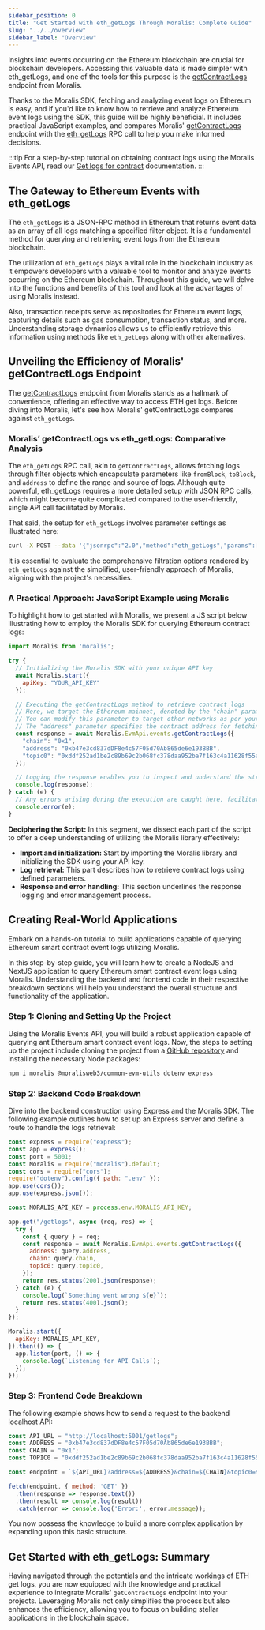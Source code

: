 ```yaml
---
sidebar_position: 0
title: "Get Started with eth_getLogs Through Moralis: Complete Guide"
slug: "../../overview"
sidebar_label: "Overview"
---
```


Insights into events occurring on the Ethereum blockchain are crucial for blockchain developers. Accessing this valuable data is made simpler with eth_getLogs, and one of the tools for this purpose is the [getContractLogs](/web3-data-api/evm/reference/get-contract-logs) endpoint from Moralis.

Thanks to the Moralis SDK, fetching and analyzing event logs on Ethereum is easy, and if you'd like to know how to retrieve and analyze Ethereum event logs using the SDK, this guide will be highly beneficial. It includes practical JavaScript examples, and compares Moralis' [getContractLogs](/web3-data-api/evm/reference/get-contract-logs) endpoint with the [eth_getLogs](https://ethereum.org/en/developers/docs/apis/json-rpc/#eth_getlogs) RPC call to help you make informed decisions.

:::tip
For a step-by-step tutorial on obtaining contract logs using the Moralis Events API, read our [Get logs for contract](/web3-data-api/evm/how-to-get-the-logs-for-a-contract) documentation.
:::

## The Gateway to Ethereum Events with eth_getLogs

The `eth_getLogs` is a JSON-RPC method in Ethereum that returns event data as an array of all logs matching a specified filter object. It is a fundamental method for querying and retrieving event logs from the Ethereum blockchain.

The utilization of `eth_getLogs` plays a vital role in the blockchain industry as it empowers developers with a valuable tool to monitor and analyze events occurring on the Ethereum blockchain. Throughout this guide, we will delve into the functions and benefits of this tool and look at the advantages of using Moralis instead.

Also, transaction receipts serve as repositories for Ethereum event logs, capturing details such as gas consumption, transaction status, and more. Understanding storage dynamics allows us to efficiently retrieve this information using methods like `eth_getLogs` along with other alternatives.

## Unveiling the Efficiency of Moralis' getContractLogs Endpoint

The [getContractLogs](/web3-data-api/evm/reference/get-contract-logs) endpoint from Moralis stands as a hallmark of convenience, offering an effective way to access ETH get logs. Before diving into Moralis, let's see how Moralis' getContractLogs compares against `eth_getLogs`.

### Moralis’ getContractLogs vs eth_getLogs: Comparative Analysis

The `eth_getLogs` RPC call, akin to `getContractLogs`, allows fetching logs through filter objects which encapsulate parameters like `fromBlock`, `toBlock`, and `address` to define the range and source of logs. Although quite powerful, eth_getLogs requires a more detailed setup with JSON RPC calls, which might become quite complicated compared to the user-friendly, single API call facilitated by Moralis.

That said, the setup for `eth_getLogs` involves parameter settings as illustrated here:

```bash
curl -X POST --data '{"jsonrpc":"2.0","method":"eth_getLogs","params":[{"topics":["0x000000000000000000000000a94f5374fce5edbc8e2a8697c15331677e6ebf0b"]}],"id":74}'
```

It is essential to evaluate the comprehensive filtration options rendered by `eth_getLogs` against the simplified, user-friendly approach of Moralis, aligning with the project's necessities.

### A Practical Approach: JavaScript Example using Moralis

To highlight how to get started with Moralis, we present a JS script below illustrating how to employ the Moralis SDK for querying Ethereum contract logs:

```javascript
import Moralis from 'moralis';

try {
  // Initializing the Moralis SDK with your unique API key
  await Moralis.start({
    apiKey: "YOUR_API_KEY"
  });

  // Executing the getContractLogs method to retrieve contract logs
  // Here, we target the Ethereum mainnet, denoted by the "chain" parameter set to "0x1".
  // You can modify this parameter to target other networks as per your requirements.
  // The "address" parameter specifies the contract address for fetching the logs.
  const response = await Moralis.EvmApi.events.getContractLogs({
    "chain": "0x1",
    "address": "0xb47e3cd837dDF8e4c57F05d70Ab865de6e193BBB",
    "topic0": "0xddf252ad1be2c89b69c2b068fc378daa952ba7f163c4a11628f55a4df523b3ef"
  });

  // Logging the response enables you to inspect and understand the structure of the data retrieved.
  console.log(response);
} catch (e) {
  // Any errors arising during the execution are caught here, facilitating a clean error-handling process.
  console.error(e);
}
```

**Deciphering the Script:**
In this segment, we dissect each part of the script to offer a deep understanding of utilizing the Moralis library effectively:
- **Import and initialization:** Start by importing the Moralis library and initializing the SDK using your API key.
- **Log retrieval:** This part describes how to retrieve contract logs using defined parameters.
- **Response and error handling:** This section underlines the response logging and error management process.

## Creating Real-World Applications

Embark on a hands-on tutorial to build applications capable of querying Ethereum smart contract event logs utilizing Moralis.

In this step-by-step guide, you will learn how to create a NodeJS and NextJS application to query Ethereum smart contract event logs using Moralis. Understanding the backend and frontend code in their respective breakdown sections will help you understand the overall structure and functionality of the application.

### Step 1: Cloning and Setting Up the Project

Using the Moralis Events API, you will build a robust application capable of querying ant Ethereum smart contract event logs. Now, the steps to setting up the project include cloning the project from a [GitHub repository](https://github.com/MoralisWeb3/youtube-tutorials/tree/main/get-contract-logs) and installing the necessary Node packages:

```bash
npm i moralis @moralisweb3/common-evm-utils dotenv express
```

### Step 2: Backend Code Breakdown

Dive into the backend construction using Express and the Moralis SDK. The following example outlines how to set up an Express server and define a route to handle the logs retrieval:

```javascript
const express = require("express");
const app = express();
const port = 5001;
const Moralis = require("moralis").default;
const cors = require("cors");
require("dotenv").config({ path: ".env" });
app.use(cors());
app.use(express.json());

const MORALIS_API_KEY = process.env.MORALIS_API_KEY;

app.get("/getlogs", async (req, res) => {
  try {
    const { query } = req;
    const response = await Moralis.EvmApi.events.getContractLogs({
      address: query.address,
      chain: query.chain,
      topic0: query.topic0,
    });
    return res.status(200).json(response);
  } catch (e) {
    console.log(`Something went wrong ${e}`);
    return res.status(400).json();
  }
});

Moralis.start({
  apiKey: MORALIS_API_KEY,
}).then(() => {
  app.listen(port, () => {
    console.log(`Listening for API Calls`);
  });
});
```

### Step 3: Frontend Code Breakdown

The following example shows how to send a request to the backend localhost API:

```javascript
const API_URL = "http://localhost:5001/getlogs";
const ADDRESS = "0xb47e3cd837dDF8e4c57F05d70Ab865de6e193BBB";
const CHAIN = "0x1";
const TOPIC0 = "0xddf252ad1be2c89b69c2b068fc378daa952ba7f163c4a11628f55a4df523b3ef";

const endpoint = `${API_URL}?address=${ADDRESS}&chain=${CHAIN}&topic0=${TOPIC0}`;

fetch(endpoint, { method: 'GET' })
  .then(response => response.text())
  .then(result => console.log(result))
  .catch(error => console.log('Error:', error.message));
```

You now possess the knowledge to build a more complex application by expanding upon this basic structure.

## Get Started with eth_getLogs: Summary

Having navigated through the potentials and the intricate workings of ETH get logs, you are now equipped with the knowledge and practical experience to integrate Moralis' `getContractLogs` endpoint into your projects. Leveraging Moralis not only simplifies the process but also enhances the efficiency, allowing you to focus on building stellar applications in the blockchain space.
